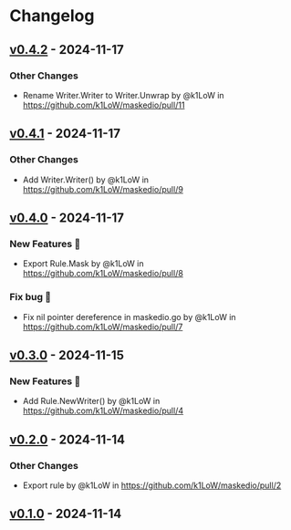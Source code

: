 # Changelog

## [v0.4.2](https://github.com/k1LoW/maskedio/compare/v0.4.1...v0.4.2) - 2024-11-17
### Other Changes
- Rename Writer.Writer to Writer.Unwrap by @k1LoW in https://github.com/k1LoW/maskedio/pull/11

## [v0.4.1](https://github.com/k1LoW/maskedio/compare/v0.4.0...v0.4.1) - 2024-11-17
### Other Changes
- Add Writer.Writer() by @k1LoW in https://github.com/k1LoW/maskedio/pull/9

## [v0.4.0](https://github.com/k1LoW/maskedio/compare/v0.3.0...v0.4.0) - 2024-11-17
### New Features 🎉
- Export Rule.Mask by @k1LoW in https://github.com/k1LoW/maskedio/pull/8
### Fix bug 🐛
- Fix nil pointer dereference in maskedio.go by @k1LoW in https://github.com/k1LoW/maskedio/pull/7

## [v0.3.0](https://github.com/k1LoW/maskedio/compare/v0.2.0...v0.3.0) - 2024-11-15
### New Features 🎉
- Add Rule.NewWriter() by @k1LoW in https://github.com/k1LoW/maskedio/pull/4

## [v0.2.0](https://github.com/k1LoW/maskedio/compare/v0.1.0...v0.2.0) - 2024-11-14
### Other Changes
- Export rule by @k1LoW in https://github.com/k1LoW/maskedio/pull/2

## [v0.1.0](https://github.com/k1LoW/maskedio/commits/v0.1.0) - 2024-11-14

